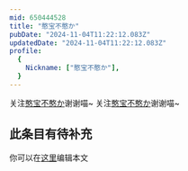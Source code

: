 ```yaml
---
mid: 650444528
title: "憨宝不憨か"
pubDate: "2024-11-04T11:22:12.083Z"
updatedDate: "2024-11-04T11:22:12.083Z"
profile:
  {
    Nickname: ["憨宝不憨か"],
  }
---
```


关注[憨宝不憨か](https://space.bilibili.com/650444528)谢谢喵~ 关注[憨宝不憨か](https://space.bilibili.com/650444528)谢谢喵~

## 此条目有待补充
你可以在[这里](https://github.com/Yuhanawa/VTuber.ICU-Content/edit/master/v/憨宝不憨か/index.md)编辑本文
